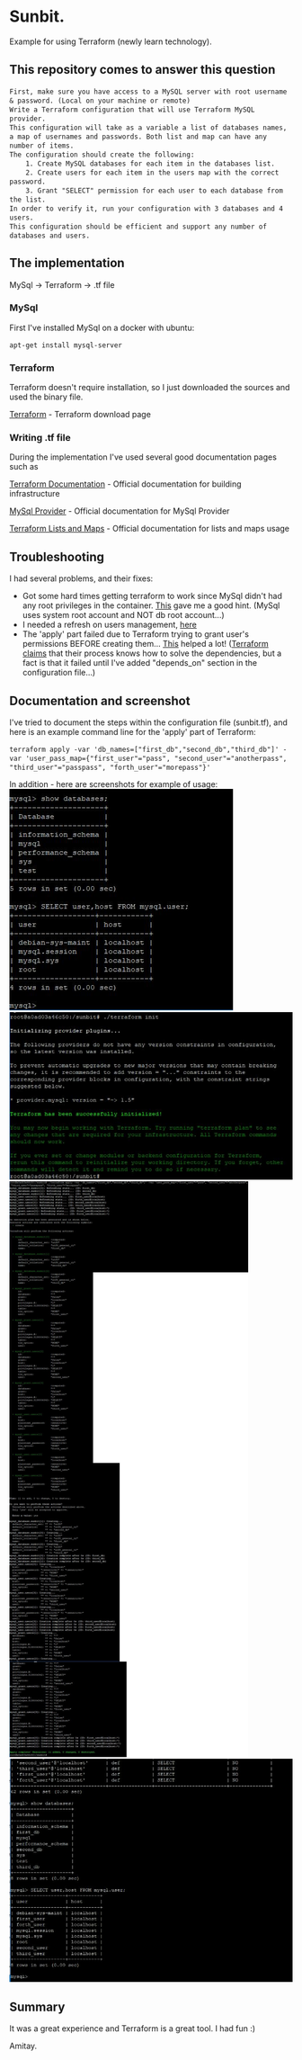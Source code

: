 # Sunbit.
Example for using Terraform (newly learn technology).

## This repository comes to answer this question
```
First, make sure you have access to a MySQL server with root username & password. (Local on your machine or remote)
Write a Terraform configuration that will use Terraform MySQL provider.
This configuration will take as a variable a list of databases names, a map of usernames and passwords. Both list and map can have any number of items.
The configuration should create the following:
    1. Create MySQL databases for each item in the databases list.
    2. Create users for each item in the users map with the correct password.
    3. Grant "SELECT" permission for each user to each database from the list.
In order to verify it, run your configuration with 3 databases and 4 users.
This configuration should be efficient and support any number of databases and users.
```

## The implementation
MySql -> Terraform -> .tf file

### MySql
First I've installed MySql on a docker with ubuntu:
```
apt-get install mysql-server
```

### Terraform
Terraform doesn't require installation, so I just downloaded the sources and used the binary file.

[Terraform](https://www.terraform.io/downloads.html) - Terraform download page

### Writing .tf file
During the implementation I've used several good documentation pages such as

[Terraform Documentation](https://learn.hashicorp.com/terraform/getting-started/build) - Official documentation for building infrastructure

[MySql Provider](https://www.terraform.io/docs/providers/mysql/index.html) - Official documentation for MySql Provider

[Terraform Lists and Maps](https://learn.hashicorp.com/terraform/getting-started/variables) - Official documentation for lists and maps usage

## Troubleshooting
I had several problems, and their fixes:
* Got some hard times getting terraform to work since MySql didn't had any root privileges in the container. [This](https://stackoverflow.com/questions/39281594/error-1698-28000-access-denied-for-user-rootlocalhost) gave me a good hint. (MySql uses system root account and NOT db root account...)
* I needed a refresh on users management, [here](https://www.shellhacks.com/mysql-show-users-privileges-passwords/)
* The 'apply' part failed due to Terraform trying to grant user's permissions BEFORE creating them... [This](https://learn.hashicorp.com/terraform/getting-started/dependencies.html) helped a lot! ([Terraform claims](https://www.terraform.io/docs/configuration/load.html) that their process knows how to solve the dependencies, but a fact is that it failed until I've added "depends_on" section in the configuration file...)

## Documentation and screenshot
I've tried to document the steps within the configuration file (sunbit.tf), and here is an example command line for the 'apply' part of Terraform:
```
terraform apply -var 'db_names=["first_db","second_db","third_db"]' -var 'user_pass_map={"first_user"="pass", "second_user"="anotherpass", "third_user"="passpass", "forth_user"="morepass"}'
```
In addition - here are screenshots for example of usage:
![New Empty DB](/screenshots/empty_db.JPG)
![Terraform init](/screenshots/terraform_init.JPG)
![Terraform apply](/screenshots/terraform_apply.JPG)
![Full results DB](/screenshots/results_db.JPG)

## Summary
It was a great experience and Terraform is a great tool.
I had fun :)

Amitay.
